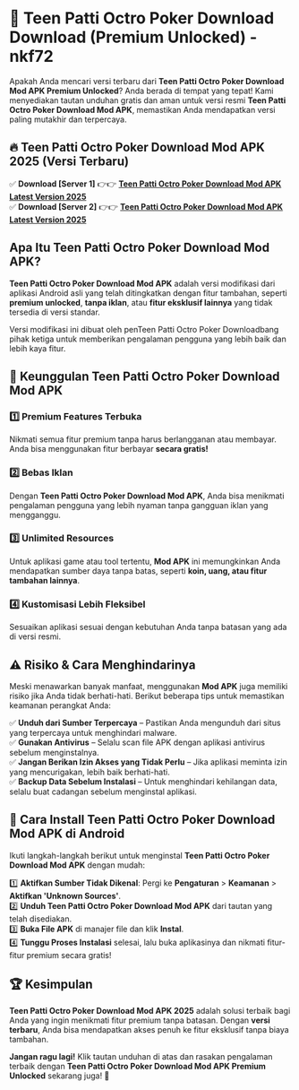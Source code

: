 # 🎯 Teen Patti Octro Poker Download  Download (Premium Unlocked) -  nkf72

Apakah Anda mencari versi terbaru dari **Teen Patti Octro Poker Download Mod APK Premium Unlocked**? Anda berada di tempat yang tepat! Kami menyediakan tautan unduhan gratis dan aman untuk versi resmi **Teen Patti Octro Poker Download Mod APK**, memastikan Anda mendapatkan versi paling mutakhir dan terpercaya.

## 🔥 Teen Patti Octro Poker Download Mod APK 2025 (Versi Terbaru)

✅ **Download [Server 1]** 👉👉 [**Teen Patti Octro Poker Download Mod APK Latest Version 2025**](https://momento.my/?title=Teen_Patti_Octro_Poker_Download)  
✅ **Download [Server 2]** 👉👉 [**Teen Patti Octro Poker Download Mod APK Latest Version 2025**](https://momento.my/?title=Teen_Patti_Octro_Poker_Download)  

## Apa Itu Teen Patti Octro Poker Download Mod APK?

**Teen Patti Octro Poker Download Mod APK** adalah versi modifikasi dari aplikasi Android asli yang telah ditingkatkan dengan fitur tambahan, seperti **premium unlocked**, **tanpa iklan**, atau **fitur eksklusif lainnya** yang tidak tersedia di versi standar.

Versi modifikasi ini dibuat oleh penTeen Patti Octro Poker Downloadbang pihak ketiga untuk memberikan pengalaman pengguna yang lebih baik dan lebih kaya fitur.

## 🎯 Keunggulan Teen Patti Octro Poker Download Mod APK

### 1️⃣ Premium Features Terbuka
Nikmati semua fitur premium tanpa harus berlangganan atau membayar. Anda bisa menggunakan fitur berbayar **secara gratis!**

### 2️⃣ Bebas Iklan
Dengan **Teen Patti Octro Poker Download Mod APK**, Anda bisa menikmati pengalaman pengguna yang lebih nyaman tanpa gangguan iklan yang mengganggu.

### 3️⃣ Unlimited Resources
Untuk aplikasi game atau tool tertentu, **Mod APK** ini memungkinkan Anda mendapatkan sumber daya tanpa batas, seperti **koin, uang, atau fitur tambahan lainnya**.

### 4️⃣ Kustomisasi Lebih Fleksibel
Sesuaikan aplikasi sesuai dengan kebutuhan Anda tanpa batasan yang ada di versi resmi.

## ⚠️ Risiko & Cara Menghindarinya

Meski menawarkan banyak manfaat, menggunakan **Mod APK** juga memiliki risiko jika Anda tidak berhati-hati. Berikut beberapa tips untuk memastikan keamanan perangkat Anda:

✅ **Unduh dari Sumber Terpercaya** – Pastikan Anda mengunduh dari situs yang terpercaya untuk menghindari malware.  
✅ **Gunakan Antivirus** – Selalu scan file APK dengan aplikasi antivirus sebelum menginstalnya.  
✅ **Jangan Berikan Izin Akses yang Tidak Perlu** – Jika aplikasi meminta izin yang mencurigakan, lebih baik berhati-hati.  
✅ **Backup Data Sebelum Instalasi** – Untuk menghindari kehilangan data, selalu buat cadangan sebelum menginstal aplikasi.

## 📌 Cara Install Teen Patti Octro Poker Download Mod APK di Android

Ikuti langkah-langkah berikut untuk menginstal **Teen Patti Octro Poker Download Mod APK** dengan mudah:

1️⃣ **Aktifkan Sumber Tidak Dikenal**: Pergi ke **Pengaturan** > **Keamanan** > **Aktifkan 'Unknown Sources'**.  
2️⃣ **Unduh Teen Patti Octro Poker Download Mod APK** dari tautan yang telah disediakan.  
3️⃣ **Buka File APK** di manajer file dan klik **Instal**.  
4️⃣ **Tunggu Proses Instalasi** selesai, lalu buka aplikasinya dan nikmati fitur-fitur premium secara gratis!

## 🏆 Kesimpulan

**Teen Patti Octro Poker Download Mod APK 2025** adalah solusi terbaik bagi Anda yang ingin menikmati fitur premium tanpa batasan. Dengan **versi terbaru**, Anda bisa mendapatkan akses penuh ke fitur eksklusif tanpa biaya tambahan.

**Jangan ragu lagi!** Klik tautan unduhan di atas dan rasakan pengalaman terbaik dengan **Teen Patti Octro Poker Download Mod APK Premium Unlocked** sekarang juga! 🚀
